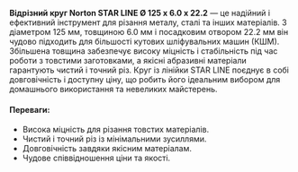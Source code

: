 **Відрізний круг Norton STAR LINE Ø 125 x 6.0 x 22.2** — це надійний і ефективний інструмент для різання металу, сталі та інших матеріалів. З діаметром 125 мм, товщиною 6.0 мм і посадковим отвором 22.2 мм він чудово підходить для більшості кутових шліфувальних машин (КШМ). Збільшена товщина забезпечує високу міцність і стабільність під час роботи з товстими заготовками, а якісні абразивні матеріали гарантують чистий і точний різ. Круг із лінійки STAR LINE поєднує в собі довговічність і доступну ціну, що робить його ідеальним вибором для домашнього використання та невеликих майстерень.

#### Переваги:

- Висока міцність для різання товстих матеріалів.
- Чистий і точний різ із мінімальними зусиллями.
- Довговічність завдяки якісним матеріалам.
- Чудове співвідношення ціни та якості.
